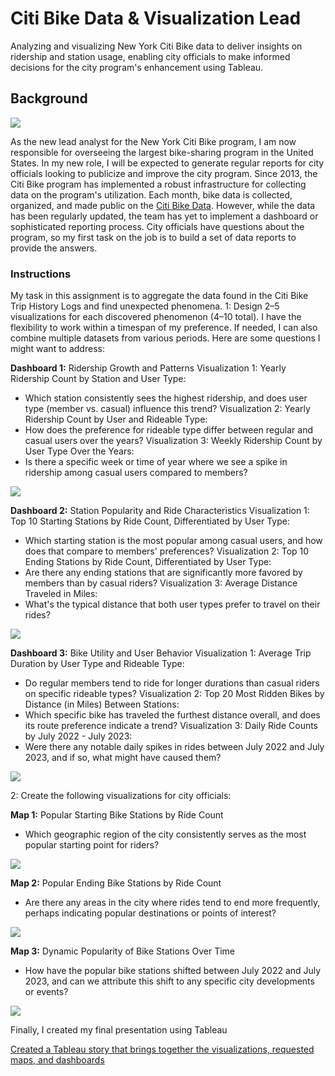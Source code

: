 # Citi Bike Data & Visualization Lead
Analyzing and visualizing New York Citi Bike data to deliver insights on ridership and station usage,
enabling city officials to make informed decisions for the city program's enhancement using Tableau.

## Background

![](Images/citi-bike-station-bikes.jpg)

As the new lead analyst for the New York Citi Bike program, I am now responsible for overseeing the largest bike-sharing program in the United States. In my new role, I will be expected to generate regular reports for city officials looking to publicize and improve the city program.
Since 2013, the Citi Bike program has implemented a robust infrastructure for collecting data on the program's utilization. Each month, bike data is collected, organized, and made public on the [Citi Bike Data](https://citibikenyc.com/system-data).
However, while the data has been regularly updated, the team has yet to implement a dashboard or sophisticated reporting process. City officials have questions about the program, so my first task on the job is to build a set of data reports to provide the answers.

### Instructions
My task in this assignment is to aggregate the data found in the Citi Bike Trip History Logs and find unexpected phenomena.
1: Design 2–5 visualizations for each discovered phenomenon (4–10 total). I have the flexibility to work within a timespan of my preference. If needed, I can also combine multiple datasets from various periods.
Here are some questions I might want to address:

**Dashboard 1:** Ridership Growth and Patterns
Visualization 1: Yearly Ridership Count by Station and User Type:
- Which station consistently sees the highest ridership, and does user type (member vs. casual) influence this trend?
Visualization 2: Yearly Ridership Count by User and Rideable Type:
- How does the preference for rideable type differ between regular and casual users over the years?
  Visualization 3: Weekly Ridership Count by User Type Over the Years:
- Is there a specific week or time of year where we see a spike in ridership among casual users compared to members?

![](Images/Dashboard_1.png)

**Dashboard 2:** Station Popularity and Ride Characteristics
Visualization 1: Top 10 Starting Stations by Ride Count, Differentiated by User Type:
- Which starting station is the most popular among casual users, and how does that compare to members' preferences?
Visualization 2: Top 10 Ending Stations by Ride Count, Differentiated by User Type:
- Are there any ending stations that are significantly more favored by members than by casual riders?
Visualization 3: Average Distance Traveled in Miles:
- What's the typical distance that both user types prefer to travel on their rides?

![](Images/Dashboard_2.png)

**Dashboard 3:** Bike Utility and User Behavior
Visualization 1: Average Trip Duration by User Type and Rideable Type:
- Do regular members tend to ride for longer durations than casual riders on specific rideable types?
Visualization 2: Top 20 Most Ridden Bikes by Distance (in Miles) Between Stations:
- Which specific bike has traveled the furthest distance overall, and does its route preference indicate a trend?
Visualization 3: Daily Ride Counts by July 2022 - July 2023:
- Were there any notable daily spikes in rides between July 2022 and July 2023, and if so, what might have caused them?

![](Images/Dashboard_3.png)

2: Create the following visualizations for city officials:

**Map 1:** Popular Starting Bike Stations by Ride Count
- Which geographic region of the city consistently serves as the most popular starting point for riders?

![](Images/Dashboard_4.png)

**Map 2:** Popular Ending Bike Stations by Ride Count
- Are there any areas in the city where rides tend to end more frequently, perhaps indicating popular destinations or points of interest?

![](Images/Dashboard_5.png)

**Map 3:** Dynamic Popularity of Bike Stations Over Time
- How have the popular bike stations shifted between July 2022 and July 2023, and can we attribute this shift to any specific city developments or events?

![](Images/Dashboard_6.png)

Finally, I created my final presentation using Tableau

[Created a Tableau story that brings together the visualizations, requested maps, and dashboards](https://public.tableau.com/app/profile/jannatul.hashi/viz/MyFirstViz_16938834061370/Story1)
